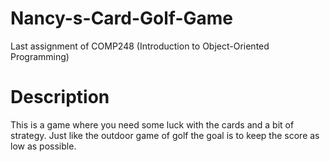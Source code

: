 # Nancy-s-Card-Golf-Game

Last assignment of COMP248 (Introduction to Object-Oriented Programming)

# Description

This is a game where you need some luck with the cards and a bit of strategy. Just like the outdoor game of golf the goal is to keep the score as low as possible.
